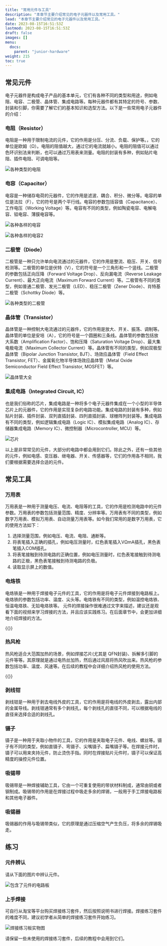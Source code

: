 ```yaml
---
title: "常用元件与工具"
description: "本章节主要介绍常见的电子元器件以及常用工具。"
lead: "本章节主要介绍常见的电子元器件以及常用工具。"
date: 2023-08-15T16:51:53Z
lastmod: 2023-08-15T16:51:53Z
draft: false
images: []
menu:
  docs:
    parent: "junior-hardware"
weight: 215
toc: true
---
```


## 常见元件

电子元器件是构成电子产品的基本单元，它们有各种不同的类型和用途，例如电阻、电容、二极管、晶体管、集成电路等。每种元器件都有其特定的符号、参数、封装和引脚，你需要了解它们的基本知识和选型方法。以下是一些常用电子元器件的介绍：

### 电阻（Resistor）

电阻是一种用于限制电流的元件，它的作用是分压、分流、负载、保护等。，它的单位是欧姆（Ω）。电阻的阻值越大，通过它的电流就越小。电阻的阻值可以通过色环识别法来判断，也可以通过万用表来测量。电阻的封装有多种，例如贴片电阻、插件电阻、可调电阻等。

![各种类型的电阻](resistor.png)

### 电容（Capacitor）

电容是一种储存电荷的元器件，它的作用是滤波、耦合、积分、微分等。电容的单位是法拉（F），它的符号是两个平行线。电容的参数包括容值（Capacitance）、工作电压（Working Voltage）等。电容有不同的类型，例如陶瓷电容、电解电容、钽电容、薄膜电容等。

![各种各样的电容](capacitor.png)

![各种各样的电容2](capacitor2.png)

### 二极管（Diode）

二极管是一种只允许单向电流通过的元器件，它的作用是整流、稳压、开关、信号检测等。二极管的单位是伏特（V），它的符号是一个三角形和一个竖线。二极管的参数包括正向压降（Forward Voltage Drop）、反向漏电流（Reverse Leakage Current）、最大正向电流（Maximum Forward Current）等。二极管有不同的类型，例如普通二极管、发光二极管（LED）、稳压二极管（Zener Diode）、肖特基二极管（Schottky Diode）等。

![各种类型的二极管](diode.png)


### 晶体管（Transistor）

晶体管是一种控制大电流通过的元器件，它的作用是放大、开关、振荡、调制等。晶体管的单位是安培（A），它的符号是一个圆圈和三条线。晶体管的参数包括放大系数（Amplification Factor）、饱和压降（Saturation Voltage Drop）、最大集电极电流（Maximum Collector Current）等。晶体管有不同的类型，例如双极型晶体管（Bipolar Junction Transistor, BJT）、场效应晶体管（Field Effect Transistor, FET）、金属氧化物半导体场效应晶体管（Metal Oxide Semiconductor Field Effect Transistor, MOSFET）等。

![晶体管大全](transistor.png)

### 集成电路（Integrated Circuit, IC）

也是我们俗称的芯片，集成电路是一种将多个电子元器件集成在一个小型的半导体芯片上的元器件，它的作用是实现复杂的电路功能。集成电路的封装有多种，例如贴片封装、插件封装、双列直插封装、四列直插封装、球栅阵列封装等。集成电路有不同的类型，例如逻辑集成电路（Logic IC）、模拟集成电路（Analog IC）、存储器集成电路（Memory IC）、微控制器（Microcontroller, MCU）等。

![芯片](ic.png)

以上是非常常见的元件，大部分的电路中都会用到它们。除此之外，还有一些其他的元件，例如电感、变压器、继电器、开关、传感器等，它们的作用各不相同，我们要根据需要选择合适的元件。

## 常见工具

### 万用表

万用表是一种用于测量电压、电流、电阻等的工具，它的作用是检测电路中的元件参数。万用表的参数包括测量范围、精度、分辨率等。万用表有不同的类型，例如数字万用表、模拟万用表、自动测量万用表等。如今我们常用的是数字万用表，它的使用方法如下：

1. 选择测量范围，例如电压、电流、电阻、通断等。
2. 将表笔插入正确的插孔，例如电压测量时，红色表笔插入VΩmA插孔，黑色表笔插入COM插孔。
3. 将表笔接触到待测电路的正确位置，例如电压测量时，红色表笔接触到待测电路的正极，黑色表笔接触到待测电路的负极。
3. 读取显示屏上的数值。

### 电烙铁

电烙铁是一种用于焊接电子元件的工具，它的作用是将电子元件焊接到电路板上。电烙铁的参数包括功率、温度、尖头等。电烙铁有不同的类型，例如温控电烙铁、恒温电烙铁、无铅电烙铁等。
元件的焊接操作很难通过文字来描述，建议还是观看下面的视频来学习焊接的方法，并且应该实践练习。在后面章节中，会更加详细地介绍焊接的方法。

{{<bilibili args="?aid=768414348&bvid=BV1qr4y1J7bW&cid=584634540&page=1" >}}

### 热风枪

热风枪适合大范围加热的场景，例如焊接芯片(尤其是 QFN封装)、拆解多引脚的元件等等。其原理就是通过电热丝加热，然后通过风扇将热风吹出来。热风枪的参数包括功率、温度、风速等。在后续的教程中会详细介绍热风枪的使用方法。

{{<bilibili args="?aid=689291698&bvid=BV13m4y1w7d7&cid=866737169&page=1" >}}

### 剥线钳

剥线钳是一种用于剥去电线外皮的工具，它的作用是将电线的外皮剥去，露出内部的金属导线。剥线钳通常有多个剥线孔，每个剥线孔的直径不同，可以根据电线的直径来选择合适的剥线孔。

### 镊子

镊子是一种用于夹取小物件的工具，它的作用是夹取电子元件、电线、螺丝等。镊子有不同的类型，例如直镊子、弯镊子、尖嘴镊子、扁嘴镊子等。在焊接元件时，镊子可以用来夹持元件，防止烫伤手指。同时在焊接贴片元件时，镊子可以保证高精度的操控元件位置。

### 吸锡带

吸锡带是一种焊接辅助工具，它由一个可重复使用的带状材料制成，通常由铜或者钢制成。吸锡带的作用是在焊接过程中吸走多余的焊锡，一般用于手工焊接电路板和其他电子器件。

### 吸锡器

吸锡器的作用与吸锡带类似，它的原理是通过压缩空气产生负压，将多余的焊锡吸走。

## 练习

### 元件辨认

请从下面的图片中辨认元件。

![包含了元件的电路板](pcb_1.png)

### 上手焊接

可自行从淘宝等平台购买焊接练习套件，然后按照说明书进行焊接。焊接练习套件的难度不同，建议初学者从简单的焊接练习套件开始练习。

![焊接练习板实物图](pcb_2.png)

请保留一些未使用的焊接练习套件，后续的教程中会用到它们。
